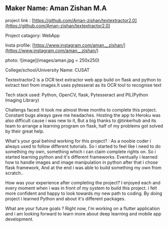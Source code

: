## Maker Name: Aman Zishan M.A

project link : [https://github.com/Aman-zishan/textextractor2.0](https://github.com/Aman-zishan/textextractor2.0)  

Project catagory: WebApp


Insta profile: [https://www.instagram.com/aman._.zishan/](https://www.instagram.com/aman._.zishan/)


photo: ![image](images/aman.jpg = 250x250)

College/school/University Name:  CUSAT

Textextractor2 is a OCR text extractor web app build on flask and python to extract text from images.It uses pytesserat as its OCR tool to recognise text

Tech stack used:  Python, OpenCV, flask, Pytesseract and PIL(Python Imaging Library)

Challengs faced:  It took me almost three months to complete this project. Constant bugs always gave me headaches. Hosting the app to Heroku was also difficult cause i was new to it, But a big thanks to @tinkerhub and its team to arrange a learning program on flask, half of my problems got solved by their great help.

What's your goal behind working for this project? : As a noobie coder i always used to follow different tutorials. So i started to feel like i need to do something my own, something which i can claim complete rights on. So i started learning python and it's different frameworks. Eventually i learned how to handle images and image manipulation in python after that i chose flask framework, And at the end i was able to build something my own from scratch..



How was your experience after completing the project? I enjoyed each and every moment when i was in front of my system to build this project. i felt more confident and happy to look towards my new path to coding. By doing project i learned Python and about it's different packages.


What are your future goals ? Right now, I'm working on a flutter application and i am looking forward to learn more about deep learning and mobile app development.



